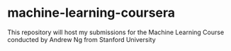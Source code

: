 # machine-learning-coursera
This repository will host my submissions for the Machine Learning Course conducted by Andrew Ng from Stanford University
